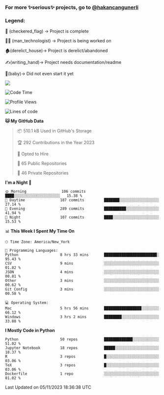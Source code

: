 ### For more ✨serious✨ projects, go to [@hakancangunerli](https://github.com/hakancangunerli)


### Legend:


🏁 (checkered_flag) -> Project is complete

👨‍💻 (man_technologist)   -> Project is being worked on

🏚️(derelict_house)-> Project is derelict/abandoned

✍️(writing_hand)-> Project needs documentation/readme

👶(baby)-> Did not even start it yet

![](https://github-readme-stats.vercel.app/api/top-langs/?username=hakancangunerli&layout=compact&hide=tex,html,shell,CSS,Ruby,Makefile,EmberScript,MATLAB,C&langs_count=6&exclude_repo=2015-csharp,gt_code,gsu_code,uga_code,uga_robotics)

<!--START_SECTION:waka-->
![Code Time](http://img.shields.io/badge/Code%20Time-575%20hrs%2036%20mins-blue)

![Profile Views](http://img.shields.io/badge/Profile%20Views-0-blue)

![Lines of code](https://img.shields.io/badge/From%20Hello%20World%20I%27ve%20Written-3.1%20million%20lines%20of%20code-blue)

**🐱 My GitHub Data** 

> 📦 510.1 kB Used in GitHub's Storage 
 > 
> 🏆 292 Contributions in the Year 2023
 > 
> 💼 Opted to Hire
 > 
> 📜 65 Public Repositories 
 > 
> 🔑 46 Private Repositories 
 > 
**I'm a Night 🦉** 

```text
🌞 Morning                106 commits         ████░░░░░░░░░░░░░░░░░░░░░   15.38 % 
🌆 Daytime                187 commits         ███████░░░░░░░░░░░░░░░░░░   27.14 % 
🌃 Evening                289 commits         ██████████░░░░░░░░░░░░░░░   41.94 % 
🌙 Night                  107 commits         ████░░░░░░░░░░░░░░░░░░░░░   15.53 % 
```


📊 **This Week I Spent My Time On** 

```text
🕑︎ Time Zone: America/New_York

💬 Programming Languages: 
Python                   8 hrs 33 mins       ████████████████████████░   95.43 % 
CSV                      9 mins              ░░░░░░░░░░░░░░░░░░░░░░░░░   01.82 % 
JSON                     4 mins              ░░░░░░░░░░░░░░░░░░░░░░░░░   00.81 % 
Other                    3 mins              ░░░░░░░░░░░░░░░░░░░░░░░░░   00.62 % 
Git Config               3 mins              ░░░░░░░░░░░░░░░░░░░░░░░░░   00.58 % 

💻 Operating System: 
Mac                      5 hrs 56 mins       █████████████████░░░░░░░░   66.12 % 
Windows                  3 hrs 2 mins        ████████░░░░░░░░░░░░░░░░░   33.88 % 
```

**I Mostly Code in Python** 

```text
Python                   50 repos            █████████████░░░░░░░░░░░░   51.02 % 
Jupyter Notebook         18 repos            █████░░░░░░░░░░░░░░░░░░░░   18.37 % 
R                        3 repos             █░░░░░░░░░░░░░░░░░░░░░░░░   03.06 % 
TeX                      3 repos             █░░░░░░░░░░░░░░░░░░░░░░░░   03.06 % 
Dockerfile               1 repo              ░░░░░░░░░░░░░░░░░░░░░░░░░   01.02 % 
```




 Last Updated on 05/11/2023 18:36:38 UTC
<!--END_SECTION:waka-->


